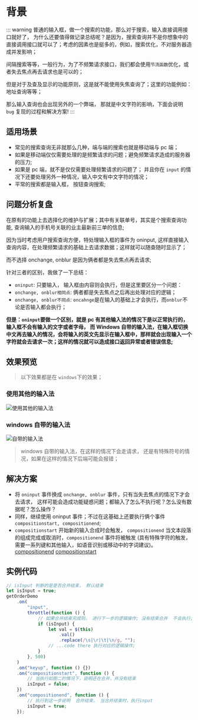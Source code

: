 # 背景

::: warning
普通的输入框，做一个搜索的功能，那么对于搜索，输入直接调用接口就好了， 为什么还要值得做记录总结呢？是因为，搜索查询并不是你想象中的直接调用接口就可以了；考虑的因素也是挺多的，例如，搜索优化，不对服务器造成并发影响；

间隔搜索等等，一般行为，为了不频繁请求接口，我们都会使用`节流函数`优化，或者失去焦点再去请求也是可以的；

但是对于及查及显示的功能原则，这是就不能使用失焦查询了；这里的功能例如： 地址查询等等；

那么输入查询也会出现另外的一个弊端， 那就是中文字符的影响，下面会说明 `bug` 复现的过程和解决方案!
:::

## 适用场景

- 常见的搜索查询无非就那么几种，端与端的搜索也就是移动端与 pc 端；
- 如果是移动端仅仅需要处理的是频繁请求的问题；避免频繁请求造成的服务器的压力;
- 如果是 pc 端，就不是仅仅需要处理频繁请求的问题了； 并且你在 `input` 的情况下还要处理另外一种情况，输入中文有中文字符的情况；
- 平常的搜索都是输入框， 按钮查询搜索;

## 问题分析复盘

在原有的功能上去选择化的维护与扩展；其中有关联单号，其实是个搜索查询功能, 查询输入的手机号关联的业主最新前三单的信息;

因为当时考虑用户搜索查询方便，特处理输入框的事件为 oninput, 这样直接输入查询内容，在处理频繁请求的基础上去请求数据；这样就可以随查随时显示了；

而不选择 onchange, onblur 是因为俩者都是失去焦点再去请求;

针对三者的区别，我做了一下总结：

- `oninput`: 只要输入， 输入框由内容则会执行，但是这里要区分一个问题：
- `onchange, onblur相同点`: 俩者都是失去焦点之后再出处理对应的逻辑；
- `onchange, onblur不同点`: `oncahnge`是在输入的基础上才会执行，而`onblur`不论是否输入都会执行；

**但是：`oninput`要做一个区别，就是 pc 有其他输入法的情况下是以正常执行的，输入框不会有输入的文字或者字母， 而 Windows 自带的输入法，在输入框切换中文再去输入的情况，会将输入的英文先显示在输入框中，那样就会出现输入一个字符就会去请求一次；这样的情况就可以造成接口返回异常或者错误信息;**

## 效果预览

> 以下效果都是在 `windows`下的效果；

### 使用其他的输入法

![使用其他的输入法](http://qiniu.wangxiaoze.wang/hexo-blog/search_1.png)

### windows 自带的输入法

![自带的输入法](http://qiniu.wangxiaoze.wang/hexo-blog/search_2.png)

> windows 自带的输入法，在这样的情况下会走请求， 还是有特殊符号的情况，如果在这样的情况下后端可能会报错；

## 解决方案

- 将 `oninput` 事件换成 `onchange, onblur` 事件，只有当失去焦点的情况下才会去请求， 这样可能会造成功能疑惑问题；都输入了怎么不执行呢？怎么没有数据呢？怎么操作？
- 同样，继续使用 oninput 事件；不过在这基础上还要执行俩个事件 `compositionstart, compositionend`;
- `compositionstart` 开始新的输入合成时会触发， `compositionend` 当文本段落的组成完成或取消时，`compositionend` 事件将被触发 (具有特殊字符的触发，需要一系列键和其他输入，如语音识别或移动中的字词建议)。[compositionend](https://developer.mozilla.org/zh-CN/docs/Web/API/Element/compositionend_event) [compositionstart](https://developer.mozilla.org/zh-CN/docs/Web/API/Element/compositionstart_event)

## 实例代码

```js
// isInput 判断的是是否合并结束， 默认结束
let isInput = true;
getOrderDemo
	.on(
		"input",
		throttle(function () {
			// 如果合并结束完成则， 进行下一步的逻辑操作; 没有结束合并  不会执行;
			if (isInput) {
				let val = $(this)
					.val()
					.replace(/\s|\r|\t|\n/g, "");
				// ...code there 执行对应的逻辑操作;
			}
		}, 500)
	)
	.on("keyup", function () {})
	.on("compositionstart", function () {
		// 当执行如图二的情况下，说明还在合并，并没有结束
		isInput = false;
	})
	.on("compositionend", function () {
		// 执行到这一步说明  合并结束， 当合并结束时，执行input
		isInput = true;
	});
```
